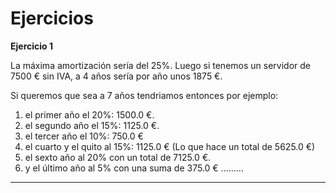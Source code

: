 # Ejercicios

__Ejercicio 1__ 

La máxima amortización sería del 25%. Luego si tenemos un servidor de 7500 € sin IVA, a 4 años sería por año unos 1875 €.

Si queremos que sea a 7 años tendriamos entonces por ejemplo:
1. el primer año el 20%: 1500.0 €. 
2. el segundo año el 15%: 1125.0 €.
3. el tercer año el 10%: 750.0 €
4. el cuarto y el quito al 15%: 1125.0 €
(Lo que hace un total de 5625.0 €)
5. el sexto año al 20% con un total de 7125.0 €.
6. y el último año al 5% con una suma de 375.0 €
.........
---------



